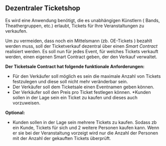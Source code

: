 ## Dezentraler Ticketshop

Es wird eine Anwendung benötigt, die es unabhängigen Künstlern ( Bands, Theathergruppen, etc.) erlaubt, Tickets für Ihre Veranstaltungen zu verkaufen. 

Um zu vermeiden, dass noch ein Mittelsmann (zb. OE-Tickets ) bezahlt werden muss, soll der Ticketverkauf dezentral über einen *Smart Contract* realisiert werden. Es soll nun für jedes Event, für welches Tickets verkauft werden, einen eigenen Smart Contract geben, der den Verkauf verwaltet.

**Der Ticketsale Contract hat folgende funktionale Anforderungen:**
	
* Für den Verkäufer soll möglich es sein die maximale Anzahl von Tickets festzulegen und diese soll nicht mehr veränderbar sein.
* Der Verkäufer soll dem Ticketsale einen Eventnamen geben können.
* Der Verkäufer soll den Preis pro Ticket festlegen können.
*Kunden sollen in der Lage sein ein Ticket zu kaufen und dieses auch vorzuweisen.

**Optional:** 

* Kunden sollen in der Lage sein mehrere Tickets zu kaufen.
Sodass zb ein Kunde, Tickets für sich und 2 weitere Personen  kaufen kann. 
Wenn er sie  bei der Veranstaltung vorzeigt wird nur die Anzahl der Personen 
mit der Anzahl der gekauften Tickets überprüft.
